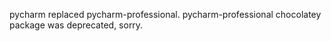 pycharm replaced pycharm-professional.
pycharm-professional chocolatey package was deprecated, sorry.